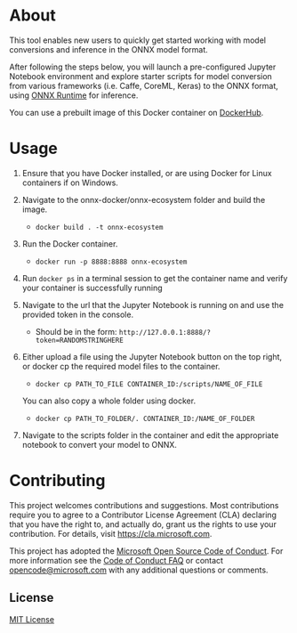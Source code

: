 # About

This tool enables new users to quickly get started working with model conversions and inference in the ONNX model format.

After following the steps below, you will launch a pre-configured Jupyter Notebook environment and explore starter scripts for model conversion from various frameworks (i.e. Caffe, CoreML, Keras) to the ONNX format, using [ONNX Runtime](https://aka.ms/onnxruntime) for inference.

You can use a prebuilt image of this Docker container on [DockerHub](https://hub.docker.com/r/microsoft/).

# Usage

1. Ensure that you have Docker installed, or are using Docker for Linux containers if on Windows.

2. Navigate to the onnx-docker/onnx-ecosystem folder and build the image.
    - `docker build . -t onnx-ecosystem`

3. Run the Docker container.
    - `docker run -p 8888:8888 onnx-ecosystem`

4. Run `docker ps` in a terminal session to get the container name and verify your container is successfully running

5. Navigate to the url that the Jupyter Notebook is running on and use the provided token in the console.
    - Should be in the form: `http://127.0.0.1:8888/?token=RANDOMSTRINGHERE`  

6. Either upload a file using the Jupyter Notebook button on the top right, or docker cp the required
model files to the container.
    - `docker cp PATH_TO_FILE CONTAINER_ID:/scripts/NAME_OF_FILE`

    You can also copy a whole folder using docker.
    - `docker cp PATH_TO_FOLDER/. CONTAINER_ID:/NAME_OF_FOLDER`

7. Navigate to the scripts folder in the container and edit the appropriate notebook to convert your model to ONNX.


# Contributing

This project welcomes contributions and suggestions.  Most contributions require you to agree to a
Contributor License Agreement (CLA) declaring that you have the right to, and actually do, grant us
the rights to use your contribution. For details, visit https://cla.microsoft.com.

This project has adopted the [Microsoft Open Source Code of Conduct](https://opensource.microsoft.com/codeofconduct/).
For more information see the [Code of Conduct FAQ](https://opensource.microsoft.com/codeofconduct/faq/) or
contact [opencode@microsoft.com](mailto:opencode@microsoft.com) with any additional questions or comments.

## License
[MIT License](../LICENSE)
